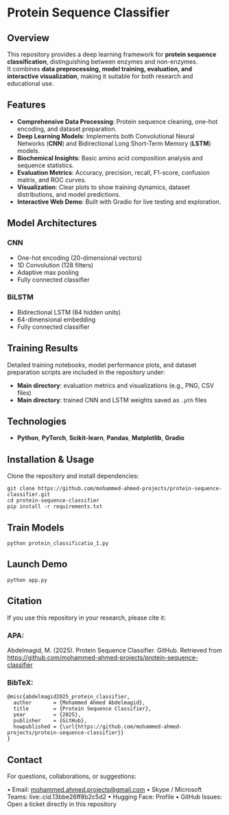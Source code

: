 # Protein Sequence Classifier

## Overview
This repository provides a deep learning framework for **protein sequence classification**, distinguishing between enzymes and non-enzymes.  
It combines **data preprocessing, model training, evaluation, and interactive visualization**, making it suitable for both research and educational use.

## Features
- **Comprehensive Data Processing**: Protein sequence cleaning, one-hot encoding, and dataset preparation.  
- **Deep Learning Models**: Implements both Convolutional Neural Networks (**CNN**) and Bidirectional Long Short-Term Memory (**LSTM**) models.  
- **Biochemical Insights**: Basic amino acid composition analysis and sequence statistics.  
- **Evaluation Metrics**: Accuracy, precision, recall, F1-score, confusion matrix, and ROC curves.  
- **Visualization**: Clear plots to show training dynamics, dataset distributions, and model predictions.  
- **Interactive Web Demo**: Built with Gradio for live testing and exploration.  

## Model Architectures

### CNN
- One-hot encoding (20-dimensional vectors)  
- 1D Convolution (128 filters)  
- Adaptive max pooling  
- Fully connected classifier  

### BiLSTM
- Bidirectional LSTM (64 hidden units)  
- 64-dimensional embedding  
- Fully connected classifier  

## Training Results
Detailed training notebooks, model performance plots, and dataset preparation scripts are included in the repository under:  
- **Main directory**: evaluation metrics and visualizations (e.g., PNG, CSV files)  
- **Main directory**: trained CNN and LSTM weights saved as `.pth` files  

## Technologies
- **Python**, **PyTorch**, **Scikit-learn**, **Pandas**, **Matplotlib**, **Gradio**  

## Installation & Usage

Clone the repository and install dependencies:
```
git clone https://github.com/mohammed-ahmed-projects/protein-sequence-classifier.git
cd protein-sequence-classifier
pip install -r requirements.txt
```

## Train Models
```
python protein_classificatio_1.py
```

## Launch Demo
```
python app.py
```

## Citation

If you use this repository in your research, please cite it:

### APA:
Abdelmagid, M. (2025). Protein Sequence Classifier. GitHub. Retrieved from https://github.com/mohammed-ahmed-projects/protein-sequence-classifier

### BibTeX:
```
@misc{abdelmagid2025_protein_classifier,
  author       = {Mohammed Ahmed Abdelmagid},
  title        = {Protein Sequence Classifier},
  year         = {2025},
  publisher    = {GitHub},
  howpublished = {\url{https://github.com/mohammed-ahmed-projects/protein-sequence-classifier}}
}
```

## Contact

For questions, collaborations, or suggestions:

• Email: mohammed.ahmed.projects@gmail.com
• Skype / Microsoft Teams: live:.cid.13bbe26ff8b2c5d2
• Hugging Face: Profile
• GitHub Issues: Open a ticket directly in this repository
